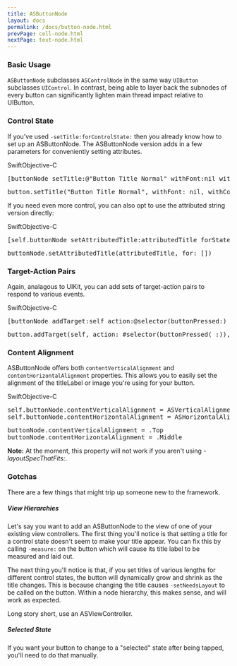 ```yaml
---
title: ASButtonNode
layout: docs
permalink: /docs/button-node.html
prevPage: cell-node.html
nextPage: text-node.html
---
```


### Basic Usage

`ASButtonNode` subclasses `ASControlNode` in the same way `UIButton` subclasses `UIControl`. In contrast, being able to layer back the subnodes of every button can significantly lighten main thread impact relative to UIButton.

### Control State

If you've used `-setTitle:forControlState:` then you already know how to set up an ASButtonNode.  The ASButtonNode version adds in a few parameters for conveniently setting attributes.

<div class = "highlight-group">
<span class="language-toggle"><a data-lang="swift" class="swiftButton">Swift</a><a data-lang="objective-c" class = "active objcButton">Objective-C</a></span>

<div class = "code">
<pre lang="objc" class="objcCode">
[buttonNode setTitle:@"Button Title Normal" withFont:nil withColor:[UIColor blueColor] forState:ASControlStateNormal];
</pre>
<pre lang="swift" class = "swiftCode hidden">
button.setTitle("Button Title Normal", withFont: nil, withColor: UIColor.blueColor(), forState: .Normal)
</pre>
</div>
</div>

If you need even more control, you can also opt to use the attributed string version directly:

<div class = "highlight-group">
<span class="language-toggle"><a data-lang="swift" class="swiftButton">Swift</a><a data-lang="objective-c" class = "active objcButton">Objective-C</a></span>

<div class = "code">
<pre lang="objc" class="objcCode">
[self.buttonNode setAttributedTitle:attributedTitle forState:ASControlStateNormal];
</pre>
<pre lang="swift" class = "swiftCode hidden">
buttonNode.setAttributedTitle(attributedTitle, for: [])
</pre>
</div>
</div>

### Target-Action Pairs

Again, analagous to UIKit, you can add sets of target-action pairs to respond to various events.  

<div class = "highlight-group">
<span class="language-toggle"><a data-lang="swift" class="swiftButton">Swift</a><a data-lang="objective-c" class = "active objcButton">Objective-C</a></span>

<div class = "code">
<pre lang="objc" class="objcCode">
[buttonNode addTarget:self action:@selector(buttonPressed:) forControlEvents:ASControlNodeEventTouchUpInside];
</pre>
<pre lang="swift" class = "swiftCode hidden">
button.addTarget(self, action: #selector(buttonPressed(_:)), forControlEvents: .TouchUpInside)
</pre>
</div>
</div>

### Content Alignment

ASButtonNode offers both `contentVerticalAlignment` and `contentHorizontalAlignment` properties.  This allows you to easily set the alignment of the titleLabel or image you're using for your button.  

<div class = "highlight-group">
<span class="language-toggle"><a data-lang="swift" class="swiftButton">Swift</a><a data-lang="objective-c" class = "active objcButton">Objective-C</a></span>

<div class = "code">
<pre lang="objc" class="objcCode">
self.buttonNode.contentVerticalAlignment = ASVerticalAlignmentTop;
self.buttonNode.contentHorizontalAlignment = ASHorizontalAlignmentMiddle;
</pre>
<pre lang="swift" class = "swiftCode hidden">
buttonNode.contentVerticalAlignment = .Top
buttonNode.contentHorizontalAlignment = .Middle
</pre>
</div>
</div>

<div class = "note"><strong>Note:</strong> At the moment, this property will not work if you aren't using <em>-layoutSpecThatFits:</em>.
</div>

### Gotchas

There are a few things that might trip up someone new to the framework.

##### View Hierarchies
Let's say you want to add an ASButtonNode to the view of one of your existing view controllers.  The first thing you'll notice is that setting a title for a control state doesn't seem to make your title appear.  You can fix this by calling `-measure:` on the button which will cause its title label to be measured and laid out.

The next thing you'll notice is that, if you set titles of various lengths for different control states, the button will dynamically grow and shrink as the title changes.  This is because changing the title causes `-setNeedsLayout` to be called on the button.  Within a node hierarchy, this makes sense, and will work as expected.

Long story short, use an ASViewController.

##### Selected State

If you want your button to change to a "selected" state after being tapped, you'll need to do that manually.

